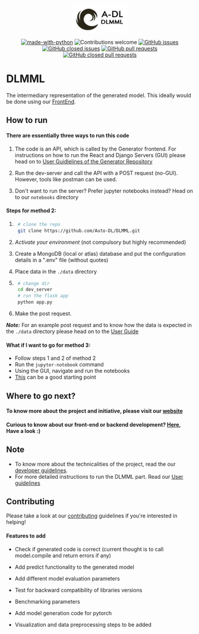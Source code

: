 <p align="center"><img width=30% src="static/adl_dlmml.png"></p>

<center>

[![made-with-python](https://img.shields.io/badge/Made%20with-Python-1f425f.svg)](https://www.python.org/)
![Contributions welcome](https://img.shields.io/badge/contributions-welcome-orange.svg)
[![GitHub issues](https://img.shields.io/github/issues-raw/Auto-DL/DLMML?color=red)](https://github.com/Auto-DL/DLMML/issues?q=is%3Aopen+is%3Aissue)
[![GitHub closed issues](https://img.shields.io/github/issues-closed-raw/Auto-DL/DLMML)](https://github.com/Auto-DL/DLMML/issues?q=is%3Aissue+is%3Aclosed)
[![GitHub pull requests](https://img.shields.io/github/issues-pr-raw/Auto-DL/DLMML)](https://github.com/Auto-DL/DLMML/pulls?q=is%3Aopen+is%3Apr)
[![GitHub closed pull requests](https://img.shields.io/github/issues-pr-closed-raw/Auto-DL/DLMML?color=green)](https://github.com/Auto-DL/DLMML/pulls?q=is%3Apr+is%3Aclosed)

</center>

# DLMML

The intermediary representation of the generated model.
This ideally would be done using our [FrontEnd](https://github.com/Auto-DL/Generator/tree/fossunited-demo/FrontEndApp).


## How to run

#### There are essentially three ways to run this code

1. The code is an API, which is called by the Generator frontend. For instructions on how to run the React and Django Servers (GUI) please head on to [User Guidlelines of the Generator Repository](https://github.com/Auto-DL/Generator/blob/master/docs/userguide.md)

2. Run the dev-server and call the API with a POST request (no-GUI). However, tools like postman can be used.

3. Don't want to run the server? Prefer jupyter notebooks instead? Head on to our `notebooks` directory

#### Steps for method 2: 

1. ```sh
    # clone the repo
    git clone https://github.com/Auto-DL/DLMML.git
    ```

2. *Activate your environment* (not compulsory but highly recommended)

3. Create a MongoDB (local or atlas) database and put the configuration details in a ".env" file (without quotes)

4. Place data in the `./data` directory

5. ```sh
    # change dir
    cd dev_server
    # run the flask app
    python app.py
    ```
6. Make the post request.

***Note:*** For an example post request and to know how the data is expected in the `./data` directory please head on to the [User Guide](https://github.com/Auto-DL/DLMML/blob/master/docs/userguide.md) 

#### What if I want to go for method 3:

- Follow steps 1 and 2 of method 2
- Run the `jupyter-notebook` command
- Using the GUI, navigate and run the notebooks
- [This](https://github.com/Auto-DL/DLMML/blob/master/notebooks/Code%20Generator%20PlayBook.ipynb) can be a good starting point


## Where to go next?

#### To know more about the project and initiative, please visit our [website](https://auto-dl.github.io/)

#### Curious to know about our front-end or backend development? [Here](https://github.com/Auto-DL/Generator), Have a look :)

## Note
- To know more about the technicalities of the project, read the our [developer guidelines](https://github.com/Auto-DL/DLMML/blob/master/docs/devguide.md).
- For more detailed instructions to run the DLMML part. Read our [User guidelines](https://github.com/Auto-DL/DLMML/blob/master/docs/userguide.md) 

## Contributing
Please take a look at our [contributing](https://github.com/Auto-DL/DLMML/blob/master/docs/contributing.md) guidelines if you're interested in helping!

#### Features to add
- Check if generated code is correct (current thought is to call model.compile and return errors if any)

- Add predict functionality to the generated model

- Add different model evaluation parameters

- Test for backward compatibility of libraries versions

- Benchmarking parameters

- Add model generation code for pytorch

- Visualization and data preprocessing steps to be added

